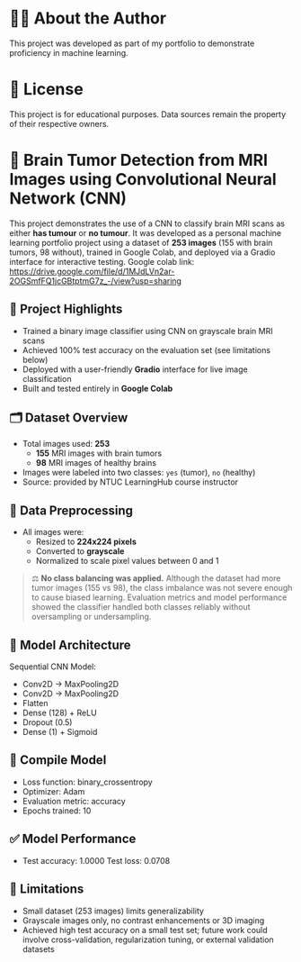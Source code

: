 # 🙋‍♀️ About the Author
This project was developed as part of my portfolio to demonstrate proficiency in machine learning.

# 📜 License
This project is for educational purposes. Data sources remain the property of their respective owners.

# 🧠 Brain Tumor Detection from MRI Images using Convolutional Neural Network (CNN)
This project demonstrates the use of a CNN to classify brain MRI scans as either **has tumour** or **no tumour**. It was developed as a personal machine learning portfolio project using a dataset of **253 images** (155 with brain tumors, 98 without), trained in Google Colab, and deployed via a Gradio interface for interactive testing.
Google colab link: https://drive.google.com/file/d/1MJdLVn2ar-2OGSmfFQ1jcGBtptmG7z_-/view?usp=sharing

## 📌 Project Highlights
- Trained a binary image classifier using CNN on grayscale brain MRI scans
- Achieved 100% test accuracy on the evaluation set (see limitations below)
- Deployed with a user-friendly **Gradio** interface for live image classification
- Built and tested entirely in **Google Colab**

## 🗂️ Dataset Overview
- Total images used: **253**
  - **155** MRI images with brain tumors
  - **98** MRI images of healthy brains
- Images were labeled into two classes: `yes` (tumor), `no` (healthy)
- Source: provided by NTUC LearningHub course instructor

## 🔎 Data Preprocessing
- All images were:
  - Resized to **224x224 pixels**
  - Converted to **grayscale**
  - Normalized to scale pixel values between 0 and 1

> ⚖️ **No class balancing was applied.**
Although the dataset had more tumor images (155 vs 98), the class imbalance was not severe enough to cause biased learning. Evaluation metrics and model performance showed the classifier handled both classes reliably without oversampling or undersampling.

## 🧠 Model Architecture
Sequential CNN Model:
- Conv2D → MaxPooling2D
- Conv2D → MaxPooling2D
- Flatten
- Dense (128) + ReLU
- Dropout (0.5)
- Dense (1) + Sigmoid

## 🧠 Compile Model
- Loss function: binary_crossentropy
- Optimizer: Adam
- Evaluation metric: accuracy
- Epochs trained: 10

## ✅ Model Performance
- Test accuracy: 1.0000
Test loss: 0.0708

## 📌 Limitations
- Small dataset (253 images) limits generalizability
- Grayscale images only, no contrast enhancements or 3D imaging
- Achieved high test accuracy on a small test set; future work could involve cross-validation, regularization tuning, or external validation datasets
